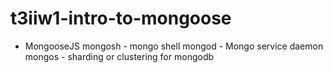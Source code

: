# t3iiw1-intro-to-mongoose

- MongooseJS
mongosh - mongo shell
mongod - Mongo service daemon
mongos - sharding or clustering for mongodb

